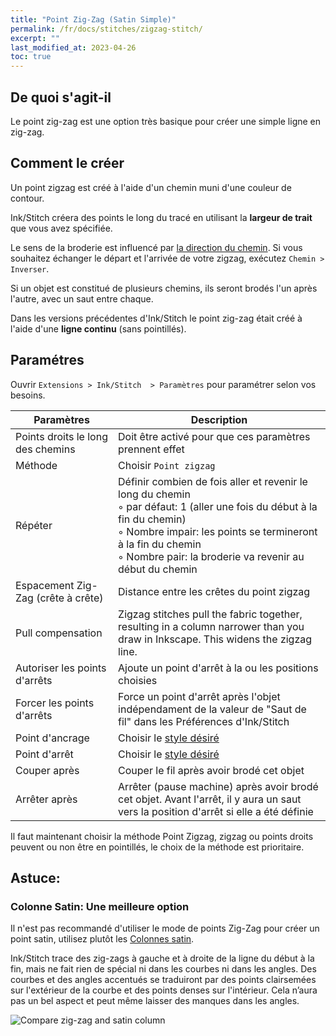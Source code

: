 ```yaml
---
title: "Point Zig-Zag (Satin Simple)"
permalink: /fr/docs/stitches/zigzag-stitch/
excerpt: ""
last_modified_at: 2023-04-26
toc: true
---
```

## De quoi s'agit-il

Le point zig-zag est une option très basique pour créer une simple ligne en zig-zag.


## Comment le créer

Un point zigzag est créé à l'aide d'un chemin muni d'une couleur de contour.

Ink/Stitch créera des points le long du tracé en utilisant la **largeur de trait** que vous avez spécifiée.

Le sens de la broderie est influencé par [la direction du chemin](/fr/docs/customize/#activation-de-la-direction-des-chemins). Si vous souhaitez échanger le départ et l'arrivée de votre zigzag, exécutez `Chemin > Inverser`.

Si un objet est constitué de plusieurs chemins, ils seront brodés l'un après l'autre, avec un saut entre chaque.

Dans les versions précédentes d'Ink/Stitch le point zig-zag était créé à l'aide d'une **ligne continu** (sans pointillés).
<!---


![Point Zig-Zag](/assets/images/docs/stitches-zigzag.jpg)

![Running Stitch Dashes](/assets/images/docs/simple-satin-stroke.jpg){: .align-left style="padding: 5px"}
Aller à `Objet > Fond et contour...` et choisir la largeur désirée dans l'onglet `Style de contour`.
--->

## Paramétres

Ouvrir `Extensions > Ink/Stitch  > Paramètres` pour paramétrer selon vos besoins.

|Paramètres|Description|
|---|---|
|Points droits le long des chemins |Doit être activé pour que ces paramètres prennent effet|
|Méthode                           |Choisir `Point zigzag`|
|Répéter                           |Définir combien de fois aller et revenir le long du chemin<br />◦ par défaut: 1 (aller une fois du début à la fin du chemin)<br />◦ Nombre impair: les points se termineront à la fin du chemin<br />◦ Nombre pair: la broderie va revenir au début du chemin|
|Espacement Zig-Zag (crête à crête)|Distance entre les crêtes du point zigzag|
|Pull compensation                 |Zigzag stitches pull the fabric together, resulting in a column narrower than you draw in Inkscape. This widens the zigzag line.|
|Autoriser les points d'arrêts     |Ajoute un point d'arrêt à la ou les positions choisies|
|Forcer les points d'arrêts        |Force un point d'arrêt après l'objet indépendament de la valeur de "Saut de fil" dans les Préférences d'Ink/Stitch|
|Point d'ancrage                   |Choisir le  [style désiré](/fr/docs/stitches/lock-stitches/)|
|Point d'arrêt                     |Choisir le  [style désiré](/fr/docs/stitches/lock-stitches/)|
|Couper après                      |Couper le fil après avoir brodé cet objet|
|Arrêter après                     |Arrêter (pause machine) après avoir brodé cet objet. Avant l'arrêt, il y aura un saut vers la position d'arrêt si elle a été définie|

Il faut maintenant choisir la méthode Point Zigzag, zigzag ou points droits peuvent ou non être en pointillés, le choix de la méthode est prioritaire.

## Astuce:

### Colonne Satin: Une meilleure option

Il n'est pas recommandé d'utiliser le mode de points Zig-Zag pour créer un point satin, utilisez plutôt les  [Colonnes satin](/fr/docs/stitches/satin-column/).

Ink/Stitch trace des zig-zags à gauche et à droite de la ligne du début à la fin, mais ne fait rien de spécial ni dans les courbes ni dans les angles. Des courbes et des angles accentués se traduiront par des points clairsemées sur l'extérieur de la courbe et des points denses sur l'intérieur. Cela n’aura pas un bel aspect et peut même laisser des manques dans les angles. 

![Compare zig-zag and satin column](/assets/images/docs/en/zig-zag-column.jpg)
